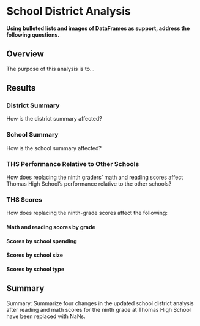 # School District Analysis

**Using bulleted lists and images of DataFrames as support, address the following questions.**

## Overview

The purpose of this analysis is to...


## Results

### District Summary
How is the district summary affected?

### School Summary
How is the school summary affected?

### THS Performance Relative to Other Schools
How does replacing the ninth graders’ math and reading scores affect Thomas High School’s performance relative to the other schools?

### THS Scores
How does replacing the ninth-grade scores affect the following:

#### Math and reading scores by grade

#### Scores by school spending

#### Scores by school size

#### Scores by school type

## Summary
Summary: Summarize four changes in the updated school district analysis after reading and math scores for the ninth grade at Thomas High School have been replaced with NaNs.

